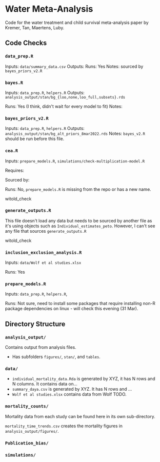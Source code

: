 # Water Meta-Analysis

Code for the water treatment and child survival meta-analysis paper by Kremer, 
Tan, Maertens, Luby.

## Code Checks


### `data_prep.R`

Inputs: `data/summary_data.csv`
Outputs:
Runs: Yes
Notes: sourced by `bayes_priors_v2.R`

### `bayes.R`

Inputs: `data_prep.R`, `helpers.R`
Outputs: `analysis_output/stan/bg_{loo,none,loo_full,subsets}.rds`

Runs: Yes (I think, didn't wait for every model to fit)
Notes:

### `bayes_priors_v2.R`

Inputs: `data_prep.R`, `helpers.R`
Outputs: `analysis_output/stan/bg_alt_priors_8mar2022.rds`
Notes: `bayes_v2.R` should be run before this file.

### `cea.R`


Inputs: `prepare_models.R`, `simulations/check-multiplication-model.R`

Requires:

Sourced by:

Runs: No, `prepare_models.R` is missing from the repo or has a new name.


witold_check

### `generate_outputs.R`

This file doesn't load any data but needs to be sourced by another file as it's using objects such as `Individual_estimates_peto`. However, I can't see any file that sources `generate_outputs.R`

witold_check

### `inclusion_exclusion_analysis.R`

Inputs: `data/Wolf et al studies.xlsx`

Runs: Yes


### `prepare_models.R`

Inputs: `data_prep.R`, `helpers.R`, 

Runs: Not sure, need to install some packages that require installing non-R package dependencies on linux - will check this evening (31 Mar).

## Directory Structure


### `analysis_output/`

Contains output from analysis files.
- Has subfolders `figures/`, `stan/`, and `tables`.

### `data/`
- `individual_mortality_data.Rda` is generated by XYZ, it has N rows and 
N columns. It contains data on...
- `summary_daya.csv` is generated by XYZ. It has N rows and ...
- `Wolf et al studies.xlsx` contains data from Wolf TODO.


### `mortality_counts/`

Mortality data from each study can be found here in its own sub-directory.


`mortality_time_trends.csv` creates the mortality figures in `analysis_output/figures/`.


### `Publication_bias/`


### `simulations/`


